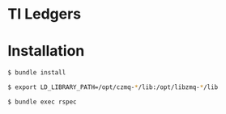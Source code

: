 TI Ledgers
==========

# Installation
```bash
$ bundle install
```

```bash
$ export LD_LIBRARY_PATH=/opt/czmq-*/lib:/opt/libzmq-*/lib
```

```
$ bundle exec rspec
```

